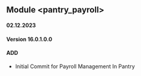 ## Module <pantry_payroll>

#### 02.12.2023
#### Version 16.0.1.0.0
#### ADD
- Initial Commit for Payroll Management In Pantry
